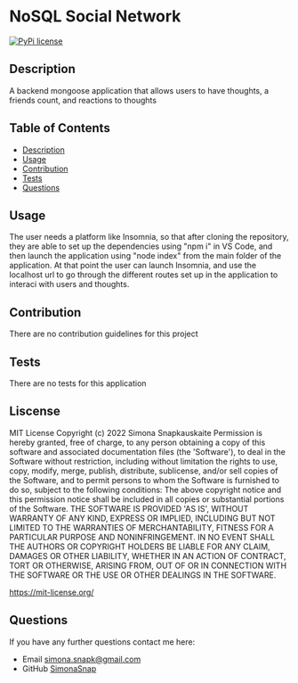 # NoSQL Social Network
[![PyPi license](https://badgen.net/pypi/license/pip/)](https://pypi.com/project/pip/)
## Description 
A backend mongoose application that allows users to have thoughts, a friends count, and reactions to thoughts

## Table of Contents
* [Description](#description)
* [Usage](#usage)
* [Contribution](#contribution)
* [Tests](#tests)
* [Questions](#questions)

## Usage 
The user needs a platform like Insomnia, so that after cloning the repository, they are able to set up the dependencies using "npm i" in VS Code, and then launch the application using "node index" from the main folder of the application. At that point the user can launch Insomnia, and use the localhost url to go through the different routes set up in the application to interaci with users and thoughts.

## Contribution
There are no contribution guidelines for this project
## Tests
There are no tests for this application

## Liscense
MIT License Copyright (c) 2022 Simona Snapkauskaite
Permission is hereby granted, free of charge, to any person obtaining a copy of this software and associated documentation files (the 'Software'), to deal in the Software without restriction, including without limitation the rights to use, copy, modify, merge, publish, distribute, sublicense, and/or sell copies of the Software, and to permit persons to whom the Software is furnished to do so, subject to the following conditions: The above copyright notice and this permission notice shall be included in all copies or substantial portions of the Software. THE SOFTWARE IS PROVIDED 'AS IS', WITHOUT WARRANTY OF ANY KIND, EXPRESS OR IMPLIED, INCLUDING BUT NOT LIMITED TO THE WARRANTIES OF MERCHANTABILITY, FITNESS FOR A PARTICULAR PURPOSE AND NONINFRINGEMENT. IN NO EVENT SHALL THE AUTHORS OR COPYRIGHT HOLDERS BE LIABLE FOR ANY CLAIM, DAMAGES OR OTHER LIABILITY, WHETHER IN AN ACTION OF CONTRACT, TORT OR OTHERWISE, ARISING FROM, OUT OF OR IN CONNECTION WITH THE SOFTWARE OR THE USE OR OTHER DEALINGS IN THE SOFTWARE.

https://mit-license.org/

## Questions
If you have any further questions contact me here:
 - Email simona.snapk@gmail.com
 - GitHub [SimonaSnap](https://github.com/SimonaSnap)

